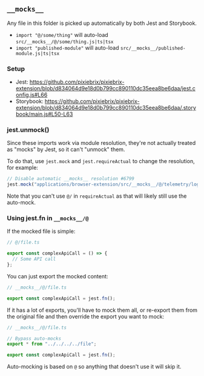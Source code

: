## `__mocks__`

Any file in this folder is picked up automatically by both Jest and Storybook.

- `import "@/some/thing"` will auto-load `src/__mocks__/@/some/thing.js|ts|tsx`
- `import "published-module"` will auto-load `src/__mocks__/published-module.js|ts|tsx`

### Setup

- Jest: https://github.com/pixiebrix/pixiebrix-extension/blob/d834064d9e18d0b799cc890110dc35eea8be6daa/jest.config.js#L66
- Storybook: https://github.com/pixiebrix/pixiebrix-extension/blob/d834064d9e18d0b799cc890110dc35eea8be6daa/.storybook/main.js#L50-L63

### jest.unmock()

Since these imports work via module resolution, they're not actually treated as "mocks" by Jest, so it can't "unmock" them.

To do that, use `jest.mock` and `jest.requireActual` to change the resolution, for example:

```js
// Disable automatic __mocks__ resolution #6799
jest.mock("applications/browser-extension/src/__mocks__/@/telemetry/logging", () => jest.requireActual("./logging.ts"));
```

Note that you can't use `@/` in `requireActual` as that will likely still use the auto-mock.

### Using jest.fn in `__mocks__/@`

If the mocked file is simple:

```ts
// @/file.ts

export const complexApiCall = () => {
  // Some API call
};
```

You can just export the mocked content:

```ts
// __mocks__/@/file.ts

export const complexApiCall = jest.fn();
```

If it has a lot of exports, you'll have to mock them all, or re-export them from the original file and then override the export you want to mock:

```ts
// __mocks__/@/file.ts

// Bypass auto-mocks
export * from "../../../../file";

export const complexApiCall = jest.fn();
```

Auto-mocking is based on `@` so anything that doesn't use it will skip it.
